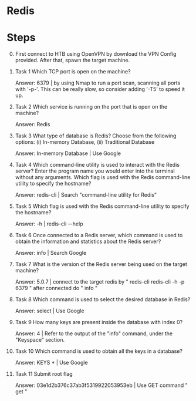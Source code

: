 # Redis


# Steps

0.  First connect to HTB using OpenVPN by download the VPN Config provided. After that, spawn the target machine.
  
1.  Task 1
    Which TCP port is open on the machine? 
    
    Answer: 6379 | by using Nmap to run a port scan, scanning all ports with '-p-'. This can be really slow, so consider adding '-T5' to speed it up.

2.  Task 2
    Which service is running on the port that is open on the machine? 
    
    Answer: Redis

3.  Task 3
    What type of database is Redis? Choose from the following options: (i) In-memory Database, (ii) Traditional Database 

    Answer: In-memory Database | Use Google

4.  Task 4
    Which command-line utility is used to interact with the Redis server? Enter the program name you would enter into the terminal without any arguments. 
    Which flag is used with the Redis command-line utility to specify the hostname?
    
    Answer: redis-cli | Search "command-line utility for Redis"

6.  Task 5
    Which flag is used with the Redis command-line utility to specify the hostname? 
    
    Answer: -h | redis-cli --help

7.  Task 6
    Once connected to a Redis server, which command is used to obtain the information and statistics about the Redis server? 
    
    Answer: info | Search Google
    
8.  Task 7
    What is the version of the Redis server being used on the target machine?
    
    Answer: 5.0.7 | connect to the target redis by " redis-cli redis-cli -h <ip> -p 6379 " after connected do " info "

9.  Task 8
    Which command is used to select the desired database in Redis? 
    
    Answer: select | Use Google

10.  Task 9
    How many keys are present inside the database with index 0? 
    
     Answer: 4 | Refer to the output of the "info" command, under the "Keyspace" section.

11.  Task 10
     Which command is used to obtain all the keys in a database? 
    
     Answer: KEYS * | Use Google


12.  Task 11
     Submit root flag 
    
     Answer: 03e1d2b376c37ab3f5319922053953eb | Use GET command " get <key> "
